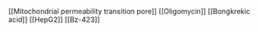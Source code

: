 [[Mitochondrial permeability transition pore]]
[[Oligomycin]]
[[Bongkrekic acid]]
[[HepG2]]
[[Bz-423]]
